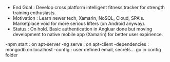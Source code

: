 - End Goal : Develop cross platform intelligent fitness tracker for strength training enthusiasts.
- Motivation : Learn newer tech, Xamarin, NoSQL, Cloud, SPA's. Marketplace void for more serious lifters (on Android anyway).
- Status : On hold. Basic authentication in Angluar done but moving development to native mobile app (Xamarin) for better user expirience. 

-npm start :  on apt-server
-ng serve :  on apt-client
-dependencies : mongodb on localhost
-config : user defined email, secrets... go in config folder
